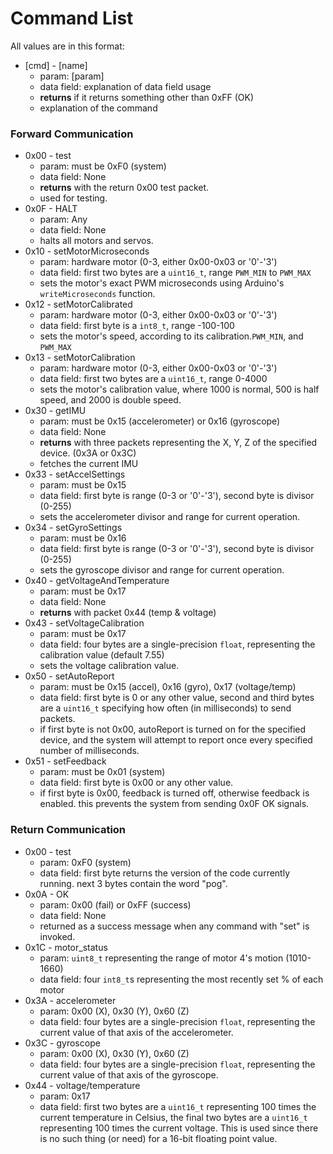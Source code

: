 # Command List
All values are in this format:
- [cmd] - [name]
	- param: [param]
	- data field: explanation of data field usage
	- **returns** if it returns something other than 0xFF (OK)
	- explanation of the command

### Forward Communication

- 0x00 - test
	- param: must be 0xF0 (system)
	- data field: None
	- **returns** with the return 0x00 test packet.
	- used for testing.
- 0x0F - HALT
	- param: Any
	- data field: None
	- halts all motors and servos. 
- 0x10 - setMotorMicroseconds
	- param: hardware motor (0-3, either 0x00-0x03 or '0'-'3')
	- data field: first two bytes are a `uint16_t`, range `PWM_MIN` to `PWM_MAX`
	- sets the motor's exact PWM microseconds using Arduino's `writeMicroseconds` function.
- 0x12 - setMotorCalibrated
	- param: hardware motor (0-3, either 0x00-0x03 or '0'-'3')
	- data field: first byte is a `int8_t`, range -100-100
	- sets the motor's speed, according to its calibration.`PWM_MIN`, and `PWM_MAX`
- 0x13 - setMotorCalibration
	- param: hardware motor (0-3, either 0x00-0x03 or '0'-'3')
	- data field: first two bytes are a `uint16_t`, range 0-4000
	- sets the motor's calibration value, where 1000 is normal, 500 is half speed, and 2000 is double speed.
- 0x30 - getIMU
	- param: must be 0x15 (accelerometer) or 0x16 (gyroscope)
	- data field: None
	- **returns** with three packets representing the X, Y, Z of the specified device. (0x3A or 0x3C)
	- fetches the current IMU 
- 0x33 - setAccelSettings
	- param: must be 0x15
	- data field: first byte is range (0-3 or '0'-'3'), second byte is divisor (0-255)
	- sets the accelerometer divisor and range for current operation.
- 0x34 - setGyroSettings
	- param: must be 0x16
	- data field: first byte is range (0-3 or '0'-'3'), second byte is divisor (0-255)
	- sets the gyroscope divisor and range for current operation.
- 0x40 - getVoltageAndTemperature
	- param: must be 0x17
	- data field: None
	- **returns** with packet 0x44 (temp & voltage)
- 0x43 - setVoltageCalibration
	- param: must be 0x17
	- data field: four bytes are a single-precision `float`, representing the calibration value (default 7.55)
	- sets the voltage calibration value.
- 0x50 - setAutoReport
	- param: must be 0x15 (accel), 0x16 (gyro), 0x17 (voltage/temp)
	- data field: first byte is 0 or any other value, second and third bytes are a `uint16_t` specifying how often (in milliseconds) to send packets. 
	- if first byte is not 0x00, autoReport is turned on for the specified device, and the system will attempt to report once every specified number of milliseconds.
- 0x51 - setFeedback
	- param: must be 0x01 (system)
	- data field: first byte is 0x00 or any other value.
	- if first byte is 0x00, feedback is turned off, otherwise feedback is enabled. this prevents the system from sending 0x0F OK signals.

### Return Communication
- 0x00 - test
	- param: 0xF0 (system)
	- data field: first byte returns the version of the code currently running. next 3 bytes contain the word "pog".
- 0x0A - OK
	- param: 0x00 (fail) or 0xFF (success)
	- data field: None
	- returned as a success message when any command with "set" is invoked.
- 0x1C - motor_status
    - param: `uint8_t` representing  the range of motor 4's motion (1010-1660)
    - data field: four `int8_t`s representing the most recently set % of each motor
- 0x3A - accelerometer
	- param: 0x00 (X), 0x30 (Y), 0x60 (Z)
	- data field: four bytes are a single-precision `float`, representing the current value of that axis of the accelerometer.
- 0x3C - gyroscope
	- param: 0x00 (X), 0x30 (Y), 0x60 (Z)
	- data field: four bytes are a single-precision `float`, representing the current value of that axis of the gyroscope.
- 0x44 - voltage/temperature
	- param: 0x17
	- data field: first two bytes are a `uint16_t` representing 100 times the current temperature in Celsius, the final two bytes are a `uint16_t` representing 100 times the current voltage. This is used since there is no such thing (or need) for a 16-bit floating point value.

